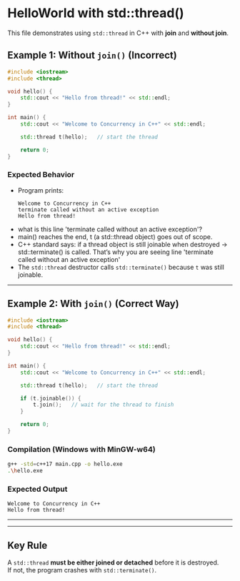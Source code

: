# HelloWorld with std::thread()

This file demonstrates using `std::thread` in C++ with **join** and **without join**.

## Example 1: Without `join()` (Incorrect)

```cpp
#include <iostream>
#include <thread>

void hello() {
    std::cout << "Hello from thread!" << std::endl;
}

int main() {
    std::cout << "Welcome to Concurrency in C++" << std::endl;

    std::thread t(hello);   // start the thread

    return 0;
}
```

### Expected Behavior

- Program prints:
  ```
  Welcome to Concurrency in C++
  terminate called without an active exception    
  Hello from thread!
  ```
- what is this line 'terminate called without an active exception'?
-  main() reaches the end, t (a std::thread object) goes out of scope.
-  C++ standard says: if a thread object is still joinable when destroyed → std::terminate() is called.
    That’s why you are seeing line 'terminate called without an active exception'
- The `std::thread` destructor calls `std::terminate()` because `t` was still joinable.

---

## Example 2: With `join()` (Correct Way)

```cpp
#include <iostream>
#include <thread>

void hello() {
    std::cout << "Hello from thread!" << std::endl;
}

int main() {
    std::cout << "Welcome to Concurrency in C++" << std::endl;

    std::thread t(hello);   // start the thread

    if (t.joinable()) {
        t.join();   // wait for the thread to finish
    }

    return 0;
}
```

### Compilation (Windows with MinGW-w64)

```bash
g++ -std=c++17 main.cpp -o hello.exe
.\hello.exe
```

### Expected Output

```
Welcome to Concurrency in C++
Hello from thread!
```

---

---
## Key Rule
A `std::thread` **must be either joined or detached** before it is destroyed.  
If not, the program crashes with `std::terminate()`.
